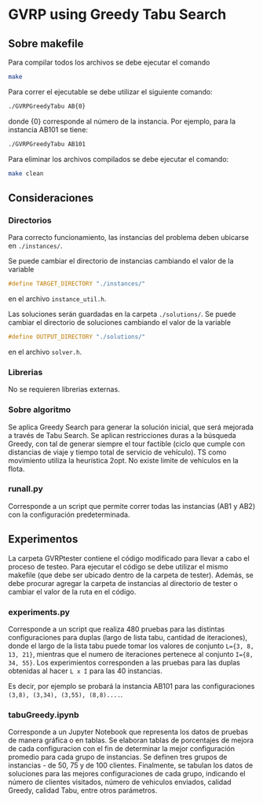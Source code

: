 # GVRP using Greedy Tabu Search

## Sobre makefile
Para compilar todos los archivos se debe ejecutar el comando
```bash
make 
```

Para correr el ejecutable se debe utilizar el siguiente comando:
```bash
./GVRPGreedyTabu AB{0}
```
donde {0} corresponde al número de la instancia. Por ejemplo, para la instancia AB101 se tiene:
```bash
./GVRPGreedyTabu AB101
```

Para eliminar los archivos compilados se debe ejecutar el comando:
```bash
make clean
```

## Consideraciones
### Directorios
Para correcto funcionamiento, las instancias del problema deben ubicarse en `./instances/`.

Se puede cambiar el directorio de instancias cambiando el valor de la variable
```cpp
#define TARGET_DIRECTORY "./instances/"
```
en el archivo `instance_util.h`.

Las soluciones serán guardadas en la carpeta `./solutions/`. 
Se puede cambiar el directorio de soluciones cambiando el valor de la variable
```cpp
#define OUTPUT_DIRECTORY "./solutions/"
```
en el archivo `solver.h`.
### Librerias
No se requieren librerias externas.

### Sobre algoritmo
Se aplica Greedy Search para generar la solución inicial, que será mejorada a través de Tabu Search. Se aplican restricciones duras a la búsqueda Greedy, con tal de generar siempre el tour factible (ciclo que cumple con distancias de viaje y tiempo total de servicio de vehículo). TS como movimiento utiliza la heurística 2opt. No existe limite de vehículos en la flota.

### runall.py
Corresponde a un script que permite correr todas las instancias (AB1 y AB2) con la configuración predeterminada.

## Experimentos
La carpeta GVRPtester contiene el código modificado para llevar a cabo el proceso de testeo. Para ejecutar el código se debe utilizar el mismo makefile (que debe ser ubicado dentro de la carpeta de tester). Además, se debe procurar agregar la carpeta de instancias al directorio de tester o cambiar el valor de la ruta en el código.

### experiments.py
Corresponde a un script que realiza 480 pruebas para las distintas configuraciones para duplas (largo de lista tabu, cantidad de iteraciones), donde
el largo de la lista tabu puede tomar los valores de conjunto `L={3, 8, 13, 21}`, mientras que el numero de iteraciones pertenece al conjunto `I={8, 34, 55}`. Los experimientos corresponden a las pruebas para las duplas obtenidas al hacer `L x I` para las 40 instancias.

Es decir, por ejemplo se probará la instancia AB101 para las configuraciones `(3,8), (3,34), (3,55), (8,8)....`.
### tabuGreedy.ipynb
Corresponde a un Jupyter Notebook que representa los datos de pruebas de manera gráfica o en tablas. Se elaboran tablas de porcentajes de mejora de cada configuracion con el fin de determinar la mejor configuración promedio para cada grupo de instancias. Se definen tres grupos de instancias - de 50, 75 y de 100 clientes. Finalmente, se tabulan los datos de soluciones para las mejores configuraciones de cada grupo, indicando el número de clientes visitados, número de vehiculos enviados, calidad Greedy, calidad Tabu, entre otros parámetros.



